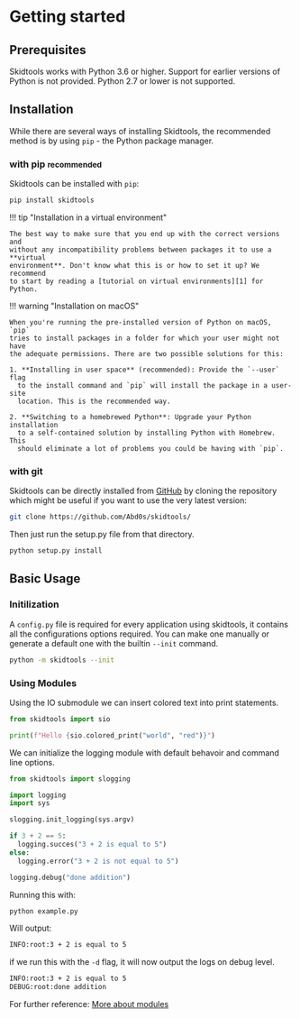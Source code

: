 
# Getting started

## Prerequisites

Skidtools works with Python 3.6 or higher. Support for earlier versions of Python is not provided. Python 2.7 or lower is not supported. 

## Installation

While there are several ways of installing Skidtools, the recommended method is by using `pip` - the Python package manager.

### with pip <small>recommended</small>

Skidtools can be installed with `pip`:

``` sh
pip install skidtools
```

!!! tip "Installation in a virtual environment"

    The best way to make sure that you end up with the correct versions and
    without any incompatibility problems between packages it to use a **virtual
    environment**. Don't know what this is or how to set it up? We recommend
    to start by reading a [tutorial on virtual environments][1] for Python.

!!! warning "Installation on macOS"

    When you're running the pre-installed version of Python on macOS, `pip`
    tries to install packages in a folder for which your user might not have
    the adequate permissions. There are two possible solutions for this:

    1. **Installing in user space** (recommended): Provide the `--user` flag
      to the install command and `pip` will install the package in a user-site
      location. This is the recommended way.

    2. **Switching to a homebrewed Python**: Upgrade your Python installation
      to a self-contained solution by installing Python with Homebrew. This
      should eliminate a lot of problems you could be having with `pip`.
    
[1]: https://docs.python-guide.org/dev/virtualenvs/

### with git

Skidtools can be directly installed from [GitHub][2] by cloning the
repository which might be useful if you want to use the very latest version:

``` sh
git clone https://github.com/Abd0s/skidtools/
```

Then just run the setup.py file from that directory.

``` sh
python setup.py install
```

[2]: https://github.com/Abd0s/skidtools/

## Basic Usage

### Initilization

A `config.py` file is required for every application using skidtools, it contains all the configurations options required.
You can make one manually or generate a default one with the builtin ``--init`` command.

``` sh
python -m skidtools --init
```

### Using Modules

Using the IO submodule we can insert colored text into print statements.

``` python
from skidtools import sio

print(f"Hello {sio.colored_print("world", "red")}")

```

We can initialize the logging module with default behavoir and command line options.

``` python
from skidtools import slogging

import logging
import sys

slogging.init_logging(sys.argv)

if 3 + 2 == 5:
  logging.succes("3 + 2 is equal to 5")
else:
  logging.error("3 + 2 is not equal to 5")

logging.debug("done addition")
```

Running this with:

``` sh
python example.py
```

Will output:

``` sh
INFO:root:3 + 2 is equal to 5
```

if we run this with the `-d` flag, it will now output the logs on debug level.

``` sh
INFO:root:3 + 2 is equal to 5
DEBUG:root:done addition
```

For further reference: [More about modules](modules.md)

